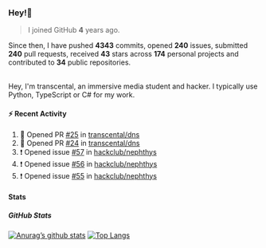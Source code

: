 ### Hey!👋
<!-- [![Banner](banner.png)](https://dillonb07.is-a.dev) -->


> I joined GitHub **4** years ago.

Since then, I have pushed **4343** commits, opened **240** issues, submitted **240** pull requests, received **43** stars across **174** personal projects and contributed to **34** public repositories.

<br>
Hey, I'm transcental, an immersive media student and hacker. I typically use Python, TypeScript or C# for my work.

<br>

#### :zap: Recent Activity

<!--START_SECTION:activity-->
1. 💪 Opened PR [#25](undefined) in [transcental/dns](https://github.com/transcental/dns)
2. 💪 Opened PR [#24](undefined) in [transcental/dns](https://github.com/transcental/dns)
3. ❗ Opened issue [#57](https://github.com/hackclub/nephthys/issues/57) in [hackclub/nephthys](https://github.com/hackclub/nephthys)
4. ❗ Opened issue [#56](https://github.com/hackclub/nephthys/issues/56) in [hackclub/nephthys](https://github.com/hackclub/nephthys)
5. ❗ Opened issue [#55](https://github.com/hackclub/nephthys/issues/55) in [hackclub/nephthys](https://github.com/hackclub/nephthys)
<!--END_SECTION:activity-->

#### Stats

##### GitHub Stats
[![Anurag’s github stats](https://github-readme-stats.vercel.app/api?username=transcental&show_icons=true&theme=radical)](https://github.com/transcental)
[![Top Langs](https://github-readme-stats.vercel.app/api/top-langs/?username=transcental&layout=compact&theme=radical)](https://github.com/transcental)
